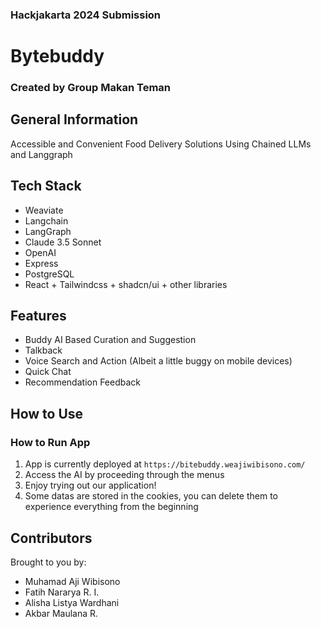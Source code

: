 ### Hackjakarta 2024 Submission
# Bytebuddy
### Created by Group Makan Teman

## General Information
Accessible and Convenient Food Delivery Solutions Using Chained LLMs and Langgraph


## Tech Stack
- Weaviate
- Langchain
- LangGraph
- Claude 3.5 Sonnet
- OpenAI
- Express
- PostgreSQL
- React + Tailwindcss + shadcn/ui + other libraries

## Features
- Buddy AI Based Curation and Suggestion
- Talkback
- Voice Search and Action (Albeit a little buggy on mobile devices)
- Quick Chat
- Recommendation Feedback

## How to Use

### How to Run App
1. App is currently deployed at `https://bitebuddy.weajiwibisono.com/`
2. Access the AI by proceeding through the menus
3. Enjoy trying out our application!
4. Some datas are stored in the cookies, you can delete them to experience everything from the beginning

## Contributors
Brought to you by:
- Muhamad Aji Wibisono 
- Fatih Nararya R. I. 
- Alisha Listya Wardhani
- Akbar Maulana R.